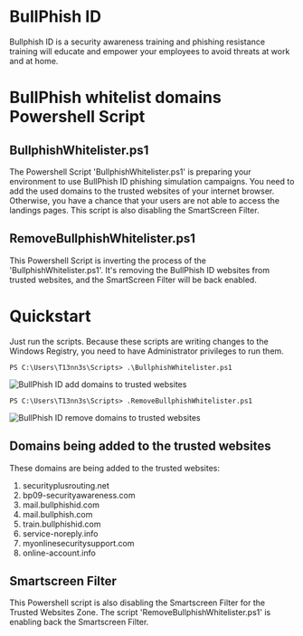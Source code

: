 # BullPhish ID
Bullphish ID is a security awareness training and phishing resistance training will educate and empower your employees to avoid threats at work and at home.

# BullPhish whitelist domains Powershell Script
## BullphishWhitelister.ps1
The Powershell Script 'BullphishWhitelister.ps1' is preparing your environment to use BullPhish ID phishing simulation campaigns. You need to add the used domains to the trusted websites of your internet browser. Otherwise, you have a chance that your users are not able to access the landings pages. This script is also disabling the SmartScreen Filter. 

## RemoveBullphishWhitelister.ps1
This Powershell Script is inverting the process of the 'BullphishWhitelister.ps1'. It's removing the BullPhish ID websites from trusted websites, and the SmartScreen Filter will be back enabled.

# Quickstart
Just run the scripts. Because these scripts are writing changes to the Windows Registry, you need to have Administrator privileges to run them.
```
PS C:\Users\T13nn3s\Scripts> .\BullphishWhitelister.ps1
```
![BullPhish ID add domains to trusted websites](https://i.imgur.com/35dRf4W.png "BullPhish ID add domains to trusted websites")

```
PS C:\Users\T13nn3s\Scripts> .RemoveBullphishWhitelister.ps1
```
![BullPhish ID remove domains to trusted websites](https://i.imgur.com/9TgBHyr.png "BullPhish ID remove domains to trusted websites")

## Domains being added to the trusted websites
These domains are being added to the trusted websites:
  1) securityplusrouting.net
  2) bp09-securityawareness.com
  3) mail.bullphishid.com
  4) mail.bullphish.com
  5) train.bullphishid.com
  6) service-noreply.info
  7) myonlinesecuritysupport.com
  8) online-account.info

## Smartscreen Filter
This Powershell script is also disabling the Smartscreen Filter for the Trusted Websites Zone. The script 'RemoveBullphishWhitelister.ps1' is enabling back the Smartscreen Filter.
